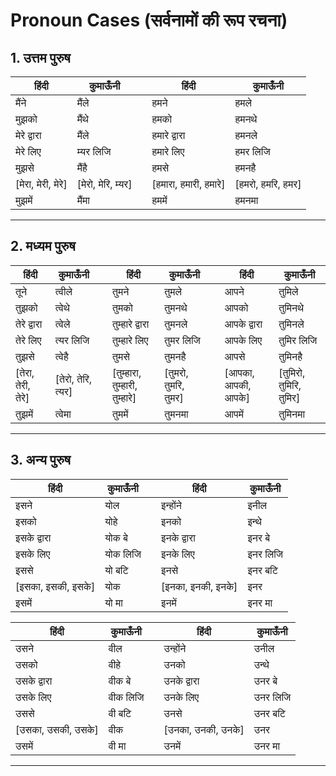 # Pronoun Cases (सर्वनामों की रूप रचना)

## 1. उत्तम पुरुष
हिंदी | कुमाऊँनी | | हिंदी | कुमाऊँनी
--- | --- | --- | --- | ---
मैंने | मैंले | | हमने | हमले
मुझको | मैंथे | | हमको | हमनथे
मेरे द्वारा | मैंले | | हमारे द्वारा | हमनले
मेरे लिए | म्यर लिजि | | हमारे लिए | हमर लिजि
मुझसे | मैंहै | | हमसे | हमनहै
[मेरा, मेरी, मेरे] | [मेरो, मेरि, म्यर] | | [हमारा, हमारी, हमारे] | [हमरो, हमरि, हमर]
मुझमें | मैंमा | | हममें | हमनमा

---

## 2. मध्यम पुरुष
हिंदी | कुमाऊँनी | | हिंदी | कुमाऊँनी | | हिंदी | कुमाऊँनी
--- | --- | --- | --- | --- | --- | --- | ---
तूने | त्वीले | | तुमने | तुमले | | आपने | तुमिले
तुझको | त्वेथे | | तुमको | तुमनथे | | आपको | तुमिनथे
तेरे द्वारा | त्वेले | | तुम्हारे द्वारा | तुमनले | | आपके द्वारा | तुमिनले
तेरे लिए | त्यर लिजि | | तुम्हारे लिए | तुमर लिजि | | आपके लिए | तुमिर लिजि
तुझसे | त्वेहै | | तुमसे | तुमनहै | | आपसे | तुमिनहै
[तेरा, तेरी, तेरे] | [तेरो, तेरि, त्यर] | | [तुम्हारा, तुम्हारी, तुम्हारे] | [तुमरो, तुमरि, तुमर] | | [आपका, आपकी, आपके] | [तुमिरो, तुमिरि, तुमिर]
तुझमें | त्वेमा | | तुममें | तुमनमा | | आपमें | तुमिनमा

---

## 3. अन्य पुरुष
हिंदी | कुमाऊँनी | | हिंदी | कुमाऊँनी
--- | --- | --- | --- | ---
इसने | योल | | इन्होंने | इनील
इसको | योहे | | इनको | इन्थे
इसके द्वारा | योक बे | | इनके द्वारा | इनर बे
इसके लिए | योक लिजि | | इनके लिए | इनर लिजि
इससे | यो बटि | | इनसे | इनर बटि
[इसका, इसकी, इसके] | योक | | [इनका, इनकी, इनके] | इनर
इसमें | यो मा | | इनमें | इनर मा


हिंदी | कुमाऊँनी | | हिंदी | कुमाऊँनी
--- | --- | --- | --- | ---
उसने | वील | | उन्होंने | उनील
उसको | वीहे | | उनको | उन्थे
उसके द्वारा | वीक बे | | उनके द्वारा | उनर बे
उसके लिए | वीक लिजि | | उनके लिए | उनर लिजि
उससे | वी बटि | | उनसे | उनर बटि
[उसका, उसकी, उसके] | वीक | | [उनका, उनकी, उनके] | उनर
उसमें | वी मा | | उनमें | उनर मा

---